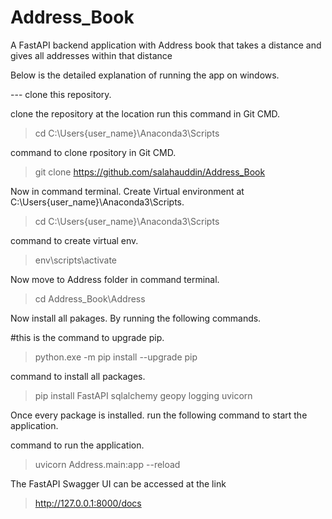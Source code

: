 # Address_Book
A FastAPI backend application with Address book that takes a distance and gives all addresses within that distance

Below is the detailed explanation of running the app on windows.

--- clone this repository.

clone the repository at the location run this command in Git CMD.
> cd C:\Users\{user_name}\Anaconda3\Scripts

command to clone rpository in Git CMD.
> git clone https://github.com/salahauddin/Address_Book


Now in command terminal.
Create Virtual environment at C:\Users\{user_name}\Anaconda3\Scripts.
> cd C:\Users\{user_name}\Anaconda3\Scripts

command to create virtual env.
> env\scripts\activate

Now move to Address folder in command terminal. 
> cd Address_Book\Address

Now install all pakages.
By running the following commands.

#this is the command to upgrade pip.

> python.exe -m pip install --upgrade pip

command to install all packages.
> pip install FastAPI sqlalchemy geopy logging uvicorn


Once every package is installed.
run the following command to start the application.

command to run the application.
> uvicorn Address.main:app --reload

The FastAPI Swagger UI can be accessed at the link
>http://127.0.0.1:8000/docs
